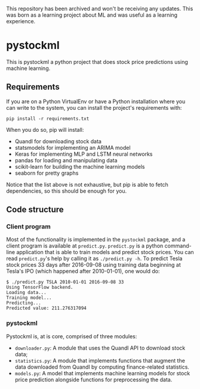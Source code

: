This repository has been archived and won't be receiving any updates.
This was born as a learning project about ML and was useful
as a learning experience.

# pystockml

This is pystockml a python project that does stock price predictions using
machine learning.

## Requirements

If you are on a Python VirtualEnv or have a Python installation where you can
write to the system, you can install the project's requirements with:

```
pip install -r requirements.txt
```

When you do so, pip will install:

 * Quandl for downloading stock data
 * statsmodels for implementing an ARIMA model
 * Keras for implementing MLP and LSTM neural networks
 * pandas for loading and manipulating data
 * scikit-learn for building the machine learning models
 * seaborn for pretty graphs

Notice that the list above is not exhaustive, but pip is able to fetch
dependencies, so this should be enough for you.

## Code structure

### Client program

Most of the functionality is implemented in the `pystockml` package, and
a client program is available at `predict.py`. `predict.py` is a python
command-line application that is able to train models and predict stock prices.
You can read `predict.py`'s help by calling it as `./predict.py -h`.  To
predict Tesla stock prices 33 days after 2016-09-08 using training data
beginning at Tesla's IPO (which happened after 2010-01-01), one would do:

```
$ ./predict.py TSLA 2010-01-01 2016-09-08 33
Using TensorFlow backend.
Loading data...
Training model...
Predicting...
Predicted value: 211.276317094
```

### pystockml

Pystockml is, at is core, comprised of three modules:

 * `downloader.py`: A module that uses the Quandl API to download stock data;
 * `statistics.py`: A module that implements functions that augment the data
                    downloaded from Quandl by computing finance-related
                    statistics.
 * `models.py`: A model that implements machine learning models for stock price
                prediction alongside functions for preprocessing the data.
